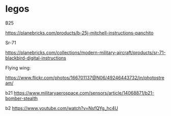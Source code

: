 # legos

B25

https://planebricks.com/products/b-25j-mitchell-instructions-panchito

Sr-71

https://planebricks.com/collections/modern-military-aircraft/products/sr-71-blackbird-digital-instructions


Flying wing:

https://www.flickr.com/photos/166701137@N06/49246443732/in/photostream/


b21
https://www.militaryaerospace.com/sensors/article/14068871/b21-bomber-stealth

b2
https://www.youtube.com/watch?v=NsfQYg_hc4U
